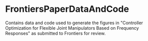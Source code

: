 # FrontiersPaperDataAndCode

Contains data and code used to generate the figures in "Controller Optimization for Flexible Joint Manipulators Based on Frequency Responses" as submitted to Frontiers for review.

